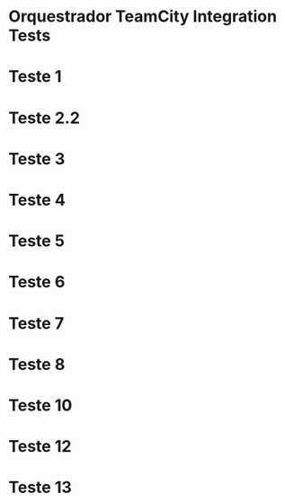# Orquestrador TeamCity Integration Tests
# Teste 1
# Teste 2.2
# Teste 3
# Teste 4
# Teste 5
# Teste 6
# Teste 7
# Teste 8
# Teste 10
# Teste 12
# Teste 13
